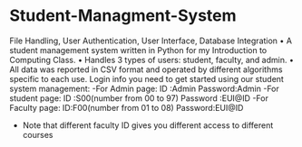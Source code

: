 # Student-Managment-System
File Handling, User Authentication, User Interface, Database Integration 
• A student management system written in Python for my Introduction to Computing Class.
• Handles 3 types of users: student, faculty, and admin.
• All data was reported in CSV format and operated by different algorithms specific to each use.
Login info you need to get started using our student system management:
-For Admin page:
	ID :Admin
	Password:Admin
-For student page:
	ID :S00(number from 00 to 97)
	Password :EUI@ID
-For Faculty page:
	ID:F00(number from 01 to 08)
	Password:EUI@ID
* Note that different faculty ID gives you different access to different courses

